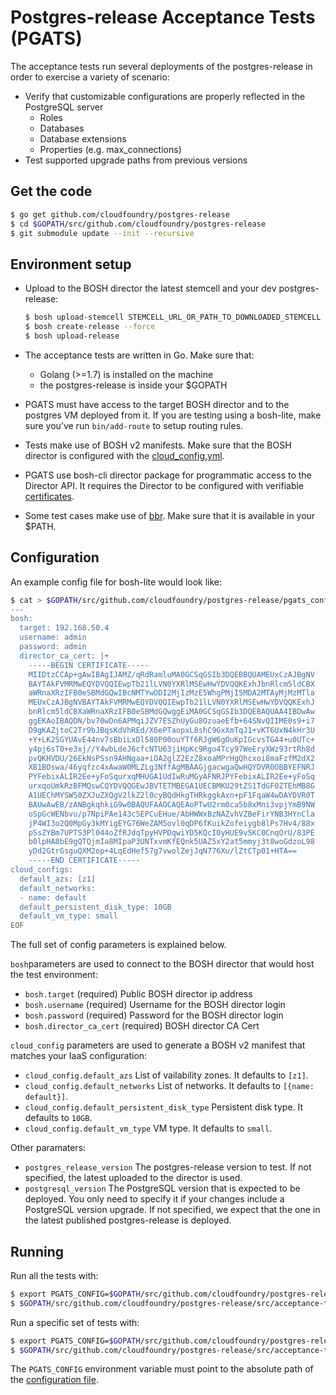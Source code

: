 # Postgres-release Acceptance Tests (PGATS)

The acceptance tests run several deployments of the postgres-release in order to exercise a variety of scenario:

- Verify that customizable configurations are properly reflected in the PostgreSQL server
  - Roles
  - Databases
  - Database extensions
  - Properties (e.g. max_connections)
- Test supported upgrade paths from previous versions

## Get the code

```bash
$ go get github.com/cloudfoundry/postgres-release
$ cd $GOPATH/src/github.com/cloudfoundry/postgres-release
$ git submodule update --init --recursive
```

## Environment setup

* Upload to the BOSH director the latest stemcell and your dev postgres-release:

  ```bash
  $ bosh upload-stemcell STEMCELL_URL_OR_PATH_TO_DOWNLOADED_STEMCELL
  $ bosh create-release --force
  $ bosh upload-release
  ```

* The acceptance tests are written in Go. Make sure that:
  - Golang (>=1.7) is installed on the machine
  - the postgres-release is inside your $GOPATH

* PGATS must have access to the target BOSH director and to the postgres VM deployed from it.
If you are testing using a bosh-lite, make sure you’ve run `bin/add-route` to setup routing rules.

* Tests make use of BOSH v2 manifests. Make sure that the BOSH director is configured with the [cloud_config.yml](https://bosh.io/docs/cloud-config.html#update).

* PGATS use bosh-cli director package for programmatic access to the Director API. It requires the Director to be configured with verifiable [certificates](https://bosh.io/docs/director-certs.html).

* Some test cases make use of [bbr](https://docs.cloudfoundry.org/bbr/installing.html). Make sure that it is available in your $PATH.

## Configuration

An example config file for bosh-lite would look like:

```bash
$ cat > $GOPATH/src/github.com/cloudfoundry/postgres-release/pgats_config.yml << EOF
---
bosh:
  target: 192.168.50.4
  username: admin
  password: admin
  director_ca_cert: |+
    -----BEGIN CERTIFICATE-----
    MIIDtzCCAp+gAwIBAgIJAMZ/qRdRamluMA0GCSqGSIb3DQEBBQUAMEUxCzAJBgNV
    BAYTAkFVMRMwEQYDVQQIEwpTb21lLVN0YXRlMSEwHwYDVQQKExhJbnRlcm5ldCBX
    aWRnaXRzIFB0eSBMdGQwIBcNMTYwODI2MjIzMzE5WhgPMjI5MDA2MTAyMjMzMTla
    MEUxCzAJBgNVBAYTAkFVMRMwEQYDVQQIEwpTb21lLVN0YXRlMSEwHwYDVQQKExhJ
    bnRlcm5ldCBXaWRnaXRzIFB0eSBMdGQwggEiMA0GCSqGSIb3DQEBAQUAA4IBDwAw
    ggEKAoIBAQDN/bv70wDn6APMqiJZV7ESZhUyGu8OzuaeEfb+64SNvQIIME0s9+i7
    D9gKAZjtoC2Tr9bJBqsKdVhREd/X6ePTaopxL8shC9GxXmTqJ1+vKT6UxN4kHr3U
    +Y+LK2SGYUAvE44nv7sBbiLxDl580P00ouYTf6RJgW6gOuKpIGcvsTGA4+u0UTc+
    y4pj6sT0+e3xj//Y4wbLdeJ6cfcNTU63jiHpKc9Rgo4Tcy97WeEryXWz93rtRh8d
    pvQKHVDU/26EkNsPSsn9AHNgaa+iOA2glZ2EzZ8xoaMPrHgQhcxoi8maFzfM2dX2
    XB1BOswa/46yqfzc4xAwaW0MLZLg3NffAgMBAAGjgacwgaQwHQYDVR0OBBYEFNRJ
    PYFebixALIR2Ee+yFoSqurxqMHUGA1UdIwRuMGyAFNRJPYFebixALIR2Ee+yFoSq
    urxqoUmkRzBFMQswCQYDVQQGEwJBVTETMBEGA1UECBMKU29tZS1TdGF0ZTEhMB8G
    A1UEChMYSW50ZXJuZXQgV2lkZ2l0cyBQdHkgTHRkggkAxn+pF1FqaW4wDAYDVR0T
    BAUwAwEB/zANBgkqhkiG9w0BAQUFAAOCAQEAoPTwU2rm0ca5b8xMni3vpjYmB9NW
    oSpGcWENbvu/p7NpiPAe143c5EPCuEHue/AbHWWxBzNAZvhVZBeFirYNB3HYnCla
    jP4WI3o2Q0MpGy3kMYigEYG76WeZAM5ovl0qDP6fKuikZofeiygb8lPs7Hv4/88x
    pSsZYBm7UPTS3Pl044oZfRJdqTpyHVPDqwiYD5KQcI0yHUE9v5KC0CnqOrU/83PE
    b0lpHA8bE9gQTQjmIa8MIpaP3UNTxvmKfEQnk5UAZ5xY2at5mmyj3t8woGdzoL98
    yDd2GtrGsguQXM2op+4LqEdHef57g7vwolZejJqN776Xu/lZtCTp01+HTA==
    -----END CERTIFICATE-----
cloud_configs:
  default_azs: [z1]
  default_networks:
  - name: default
  default_persistent_disk_type: 10GB
  default_vm_type: small
EOF
```

The full set of config parameters is explained below.

`bosh`parameters are used to connect to the BOSH director that would host the test environment:

* `bosh.target` (required) Public BOSH director ip address
* `bosh.username` (required) Username for the BOSH director login
* `bosh.password` (required) Password for the BOSH director login
* `bosh.director_ca_cert` (required) BOSH director CA Cert

`cloud_config` parameters are used to generate a BOSH v2 manifest that matches your IaaS configuration:

* `cloud_config.default_azs` List of vailability zones. It defaults to `[z1]`.
* `cloud_config.default_networks` List of networks. It defaults to `[{name: default}]`.
* `cloud_config.default_persistent_disk_type` Persistent disk type. It defaults to `10GB`.
* `cloud_config.default_vm_type` VM type. It defaults to `small`.

Other paramaters:

* `postgres_release_version` The postgres-release version to test. If not specified, the latest uploaded to the director is used.
* `postgresql_version` The PostgreSQL version that is expected to be deployed. You only need to specify it if your changes include a PostgreSQL version upgrade.
If not specified, we expect that the one in the latest published postgres-release is deployed.

## Running

Run all the tests with:

```bash
$ export PGATS_CONFIG=$GOPATH/src/github.com/cloudfoundry/postgres-release/pgats_config.yml
$ $GOPATH/src/github.com/cloudfoundry/postgres-release/src/acceptance-tests/scripts/test
```

Run a specific set of tests with:

```bash
$ export PGATS_CONFIG=$GOPATH/src/github.com/cloudfoundry/postgres-release/pgats_config.yml
$ $GOPATH/src/github.com/cloudfoundry/postgres-release/src/acceptance-tests/scripts/test <some test packages>
```

The `PGATS_CONFIG` environment variable must point to the absolute path of the [configuration file](#configuration).
